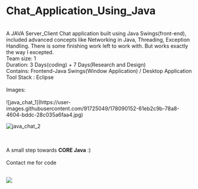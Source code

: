 # Chat_Application_Using_Java
<br>
A JAVA Server_Client Chat application built using Java Swings(front-end), included advanced concepts like Networking in Java, Threading, Exception Handling. There is some finishing work left to work with. But works exactly the way I excepted. 
<br>
Team size: 1
<br>
Duration: 3 Days(coding) + 7 Days(Research and Design)
<br>
Contains: Frontend-Java Swings(Window Application) / Desktop Application
<br>
Tool Stack : Eclipse
<br><br>
Images:
<br><br>
![java_chat_1](https://user-images.githubusercontent.com/91725049/178090152-61eb2c9b-78a8-4604-bddc-28c035a6faa4.jpg)
<br>

![java_chat_2](https://user-images.githubusercontent.com/91725049/178090119-e940b8bc-3d03-4cc3-bce0-e2e4f46b703e.jpg)

<br><br>
A small step towards <strong>CORE Java</strong> :)
<br>
<br> Contact me for code<br>
<br>

[![](https://visitcount.itsvg.in/api?id=Akash-L-M&label=Profile%20Views&color=6&icon=3&pretty=true)](https://visitcount.itsvg.in)
